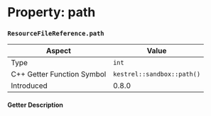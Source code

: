 
# Property: path
### `ResourceFileReference.path`

| Aspect | Value |
| --- | --- |
| Type | `int` |
| C++ Getter Function Symbol | `kestrel::sandbox::path()` |
| Introduced | 0.8.0 |

#### Getter Description

